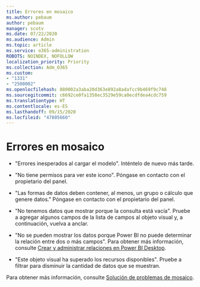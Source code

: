 ```yaml
---
title: Errores en mosaico
ms.author: pebaum
author: pebaum
manager: scotv
ms.date: 07/22/2020
ms.audience: Admin
ms.topic: article
ms.service: o365-administration
ROBOTS: NOINDEX, NOFOLLOW
localization_priority: Priority
ms.collection: Adm_O365
ms.custom:
- "1331"
- "2500002"
ms.openlocfilehash: 880002a3aba20d363e892a8adafcc9b469f9c748
ms.sourcegitcommit: c6692ce0fa1358ec3529e59ca0ecdfdea4cdc759
ms.translationtype: HT
ms.contentlocale: es-ES
ms.lasthandoff: 09/15/2020
ms.locfileid: "47805660"
---
```

# <a name="tile-errors"></a>Errores en mosaico

- "Errores inesperados al cargar el modelo". Inténtelo de nuevo más tarde.

- "No tiene permisos para ver este icono". Póngase en contacto con el propietario del panel.

- "Las formas de datos deben contener, al menos, un grupo o cálculo que genere datos." Póngase en contacto con el propietario del panel.

- "No tenemos datos que mostrar porque la consulta está vacía". Pruebe a agregar algunos campos de la lista de campos al objeto visual y, a continuación, vuelva a anclar.

- "No se pueden mostrar los datos porque Power BI no puede determinar la relación entre dos o más campos". Para obtener más información, consulte [Crear y administrar relaciones en Power BI Desktop](https://docs.microsoft.com/power-bi/desktop-create-and-manage-relationships).

- "Este objeto visual ha superado los recursos disponibles". Pruebe a filtrar para disminuir la cantidad de datos que se muestran.

Para obtener más información, consulte [Solución de problemas de mosaico](https://docs.microsoft.com/power-bi/refresh-troubleshooting-tile-errors).